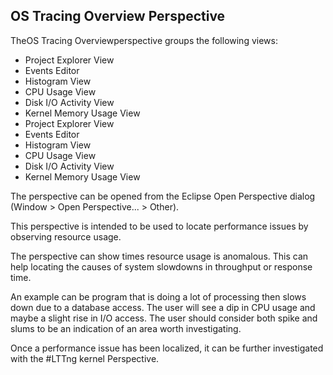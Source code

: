 ## OS Tracing Overview Perspective

TheOS Tracing Overviewperspective groups the following views:
- Project Explorer View
- Events Editor
- Histogram View
- CPU Usage View
- Disk I/O Activity View
- Kernel Memory Usage View
- Project Explorer View
- Events Editor
- Histogram View
- CPU Usage View
- Disk I/O Activity View
- Kernel Memory Usage View

The perspective can be opened from the Eclipse Open Perspective dialog (Window > Open Perspective... > Other).



This perspective is intended to be used to locate performance issues by observing resource usage.

The perspective can show times resource usage is anomalous. This can help locating the causes of system slowdowns in throughput or response time.

An example can be program that is doing a lot of processing then slows down due to a database access. The user will see a dip in CPU usage and maybe a slight rise in I/O access. The user should consider both spike and slums to be an indication of an area worth investigating.



Once a performance issue has been localized, it can be further investigated with the #LTTng kernel Perspective.